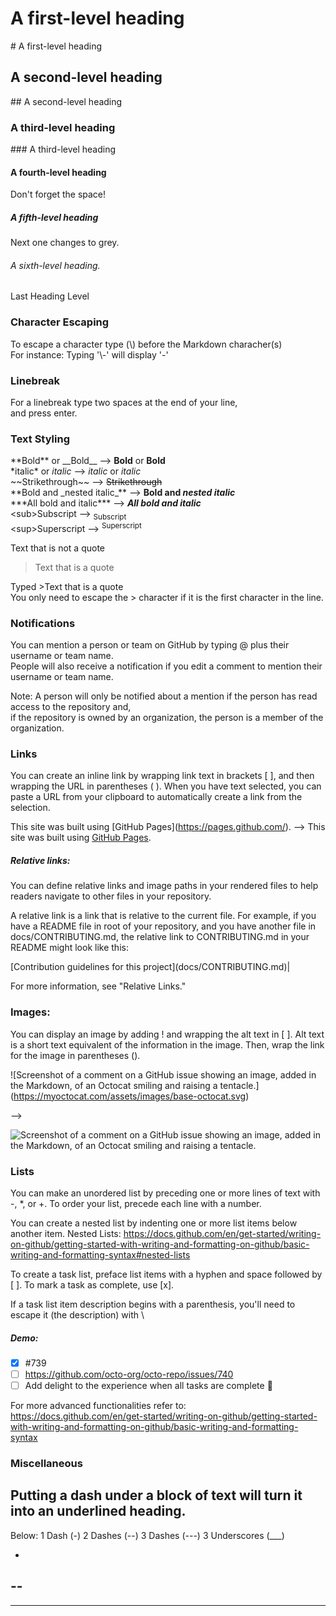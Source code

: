 # A first-level heading
\# A first-level heading
## A second-level heading
\## A second-level heading
### A third-level heading
\### A third-level heading
#### A fourth-level heading
Don't forget the space!
##### A fifth-level heading
Next one changes to grey.
###### A sixth-level heading.
Last Heading Level

### Character Escaping
To escape a character type (\\) before the Markdown characher(s)  
For instance: Typing '\\-' will display '\-'

### Linebreak

For a linebreak type two spaces at the end of your line,  
and press enter.

### Text Styling
\*\*Bold** or \_\_Bold__ --> **Bold** or __Bold__  
\*italic* or _italic_ --> *italic* or _italic_  
\~~Strikethrough~~ --> ~~Strikethrough~~  
\*\*Bold and \_nested italic_** --> **Bold and _nested italic_**  
\*\*\*All bold and italic*** --> ***All bold and italic***  
\<sub>Subscript</sub> --> <sub>Subscript</sub>  
\<sup>Superscript</sup> --> <sup>Superscript</sup>  
  
Text that is not a quote

>Text that is a quote  

Typed >Text that is a quote  
You only need to escape the > character if it is the first character in the line.

### Notifications

You can mention a person or team on GitHub by typing @ plus their username or team name.  
People will also receive a notification if you edit a comment to mention their username or team name.

Note: A person will only be notified about a mention if the person has read access to the repository and,  
if the repository is owned by an organization, the person is a member of the organization.

### Links

You can create an inline link by wrapping link text in brackets [ ], and then wrapping the URL in parentheses ( ).
When you have text selected, you can paste a URL from your clipboard to automatically create a link from the selection.

This site was built using \[GitHub Pages]\(https://pages.github.com/). --> This site was built using [GitHub Pages](https://pages.github.com/).

##### Relative links:

You can define relative links and image paths in your rendered files to help readers navigate to other files in your repository.

A relative link is a link that is relative to the current file. For example, if you have a README file in root of your repository, and you have another file in docs/CONTRIBUTING.md, the relative link to CONTRIBUTING.md in your README might look like this:

\[Contribution guidelines for this project]\(docs/CONTRIBUTING.md)|

For more information, see "Relative Links."

### Images: 

You can display an image by adding ! and wrapping the alt text in [ ]. 
Alt text is a short text equivalent of the information in the image. 
Then, wrap the link for the image in parentheses ().

\!\[Screenshot of a comment on a GitHub issue showing an image, added in the Markdown, of an Octocat smiling and raising a tentacle.]\(https://myoctocat.com/assets/images/base-octocat.svg)  

-->  

![Screenshot of a comment on a GitHub issue showing an image, added in the Markdown, of an Octocat smiling and raising a tentacle.](https://myoctocat.com/assets/images/base-octocat.svg)

### Lists

You can make an unordered list by preceding one or more lines of text with \-, \*, or \+.
To order your list, precede each line with a number.

You can create a nested list by indenting one or more list items below another item.
Nested Lists: https://docs.github.com/en/get-started/writing-on-github/getting-started-with-writing-and-formatting-on-github/basic-writing-and-formatting-syntax#nested-lists

To create a task list, preface list items with a hyphen and space followed by \[ ]. To mark a task as complete, use \[x].

If a task list item description begins with a parenthesis, you'll need to escape it (the description) with \

##### Demo:

- [x] #739
- [ ] https://github.com/octo-org/octo-repo/issues/740
- [ ] Add delight to the experience when all tasks are complete :tada:

For more advanced functionalities refer to:  
https://docs.github.com/en/get-started/writing-on-github/getting-started-with-writing-and-formatting-on-github/basic-writing-and-formatting-syntax

### Miscellaneous

Putting a dash under
a block of text
will turn it into an underlined heading.
-

Below: 1 Dash (-) 2 Dashes (--) 3 Dashes (---) 3 Underscores (___)

-
--
---
___
